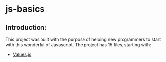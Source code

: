 # js-basics
## Introduction:
This project was built with the purpose of helping new programmers to start with this wonderful of Javascript.
The project has 15 files, starting with:
* [Values.js](#values.js)
